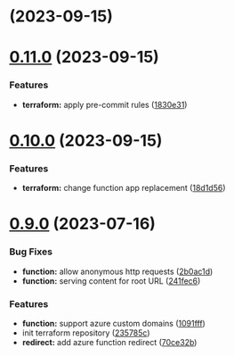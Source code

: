 # [](https://github.com/diodonfrost/terraform-azure-function-app-http-redirect/compare/v0.11.0...v) (2023-09-15)



# [0.11.0](https://github.com/diodonfrost/terraform-azure-function-app-http-redirect/compare/v0.10.0...v0.11.0) (2023-09-15)


### Features

* **terraform:** apply pre-commit rules ([1830e31](https://github.com/diodonfrost/terraform-azure-function-app-http-redirect/commit/1830e3103c41befdfeeacd58d7a9027e63284b0a))



# [0.10.0](https://github.com/diodonfrost/terraform-azure-function-app-http-redirect/compare/v0.9.0...v0.10.0) (2023-09-15)


### Features

* **terraform:** change function app replacement ([18d1d56](https://github.com/diodonfrost/terraform-azure-function-app-http-redirect/commit/18d1d5604c37d3fe9f55bc629785903134227e69))



# [0.9.0](https://github.com/diodonfrost/terraform-azure-function-app-http-redirect/compare/235785cd239132483f48a58290e6e2c473be1a67...v0.9.0) (2023-07-16)


### Bug Fixes

* **function:** allow anonymous http requests ([2b0ac1d](https://github.com/diodonfrost/terraform-azure-function-app-http-redirect/commit/2b0ac1df37c8963d2222d6fa92a8bc2ced5866ca))
* **function:** serving content for root URL ([241fec6](https://github.com/diodonfrost/terraform-azure-function-app-http-redirect/commit/241fec65bd3bdf53bfb4270aa7c61550e0bd4f65))


### Features

* **function:** support azure custom domains ([1091fff](https://github.com/diodonfrost/terraform-azure-function-app-http-redirect/commit/1091fff00619a196417ebd10731acd470153b0f2))
* init terraform repository ([235785c](https://github.com/diodonfrost/terraform-azure-function-app-http-redirect/commit/235785cd239132483f48a58290e6e2c473be1a67))
* **redirect:** add azure function redirect ([70ce32b](https://github.com/diodonfrost/terraform-azure-function-app-http-redirect/commit/70ce32b54138cf41c4978499d8978c191cead6a3))



